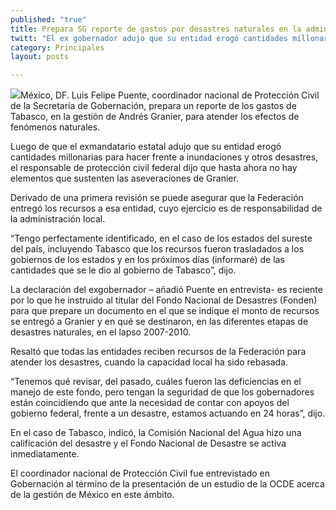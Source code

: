```yaml
---
published: "true"
title: Prepara SG reporte de gastos por desastres naturales en la administración de Granier
twitt: "El ex gobernador adujo que su entidad erogó cantidades millonarias para enfrentar inundaciones y otros desastres, pero hasta ahora no hay elementos que sustentes tales aseveraciones. "
category: Principales
layout: posts

---
```


![](http://i.imgur.com/CEctQx0m.jpg)México, DF. Luis Felipe Puente, coordinador nacional de Protección Civil de la Secretaría de Gobernación, prepara un reporte de los gastos de Tabasco, en la gestión de Andrés Granier, para atender los efectos de fenómenos naturales.

Luego de que el exmandatario estatal adujo que su entidad erogó cantidades millonarias para hacer frente a inundaciones y otros desastres, el responsable de protección civil federal dijo que hasta ahora no hay elementos que sustenten las aseveraciones de Granier.

Derivado de una primera revisión se puede asegurar que la Federación entregó los recursos a esa entidad, cuyo ejercicio es de responsabilidad de la administración local.

“Tengo perfectamente identificado, en el caso de los estados del sureste del país, incluyendo Tabasco que los recursos fueron trasladados a los gobiernos de los estados y en los próximos días (informaré) de las cantidades que se le dio al gobierno de Tabasco”, dijo.

La declaración del exgobernador – añadió Puente en entrevista- es reciente por lo que he instruido al titular del Fondo Nacional de Desastres (Fonden) para que prepare un documento en el que se indique el monto de recursos se entregó a Granier y en qué se destinaron, en las diferentes etapas de desastres naturales, en el lapso 2007-2010.

Resaltó que todas las entidades reciben recursos de la Federación para atender los desastres, cuando la capacidad local ha sido rebasada.

“Tenemos qué revisar, del pasado, cuáles fueron las deficiencias en el manejo de este fondo, pero tengan la seguridad de que los gobernadores están coincidiendo que ante la necesidad de contar con apoyos del gobierno federal, frente a un desastre, estamos actuando en 24 horas”, dijo.

En el caso de Tabasco, indicó, la Comisión Nacional del Agua hizo una calificación del desastre y el Fondo Nacional de Desastre se activa inmediatamente.

El coordinador nacional de Protección Civil fue entrevistado en Gobernación al término de la presentación de un estudio de la OCDE acerca de la gestión de México en este ámbito.
